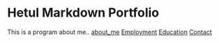 # Hetul Markdown Portfolio
This is a program about me..
[about_me](index)
[Employment](employment)
[Education](education)
[Contact](contact)
